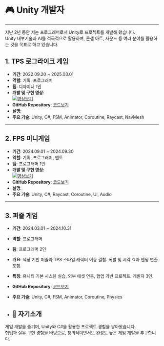# 🎮 Unity 개발자
---
지난 2년 동안 저는 프로그래머로서 Unity로 프로젝트를 개발해 왔습니다.  
Unity 내부기술과 AI를 적극적으로 활용하며, 콘셉 아트, 사운드 등 여러 분야를 활용하는 것을 목표로 하고 있습니다.

## 1. TPS 로그라이크 게임
- **기간**: 2022.09.20 ~ 2025.03.01
- **역할**: 기획, 프로그래머
- **팀**: 디자이너 1인
- **개발 및 구현 영상**:  
[![영상보기](https://img.youtube.com/vi/JgRZtCDci7s/0.jpg)](https://www.youtube.com/watch?v=JgRZtCDci7s)  
- **GitHub Repository**: [코드보기](https://github.com/choiminjun-coder/choiminjun-TPSscript)
- **설명**: 
- **주요 기술**: Unity, C#, FSM, Animator, Coroutine, Raycast, NavMesh  


---

## 2. FPS 미니게임
- **기간**: 2024.09.01 ~ 2024.09.30
- **역할**: 기획, 프로그래머, 멘토
- **팀**: 프로그래머 1인
- **개발 및 구현 영상**:  
[![영상보기](https://img.youtube.com/vi/PqSt6WACUpI/0.jpg)](https://www.youtube.com/watch?v=PqSt6WACUpI)  
- **GitHub Repository**: [코드보기](https://github.com/dreamerschoiminjun/fps)
- **설명**: 
- **주요 기술**: Unity, C#, Raycast, Coroutine, UI, Audio

---

## 3. 퍼즐 게임
- **기간**: 2024.03.01 ~ 2024.10.31
- **역할**: 프로그래머
- **팀**: 프로그래머 2인 
- **개요**: 색상 기반 퍼즐과 TPS 스타일 캐릭터 이동 결합. 폭발 및 시각 효과 엔딩 연출 포함.  
- **특징**: 유니티 기본 시스템 실습, 외부 에셋 연동, 협업 기반 프로젝트. 개발자 3인.  
- **GitHub Repository**: [코드보기]((https://github.com/choiminjun-coder/choiminjun-puzzle)) 

- **주요 기술**: Unity, C#, FSM, Animator, Coroutine, Physics

- ## 👋 자기소개
게임 개발을 즐기며, Unity와 C#을 활용한 프로젝트 경험을 쌓아왔습니다.  
협업과 실무 구현 경험을 바탕으로, 창의적이면서도 완성도 높은 게임 개발을 추구합니다.
